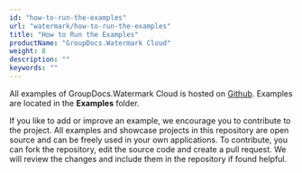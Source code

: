 ```yaml
---
id: "how-to-run-the-examples"
url: "watermark/how-to-run-the-examples"
title: "How to Run the Examples"
productName: "GroupDocs.Watermark Cloud"
weight: 8
description: ""
keywords: ""
---
```


All examples of GroupDocs.Watermark Cloud is hosted on [Github](https://github.com/groupdocs-Watermark-cloud). Examples are located in the **Examples** folder.

If you like to add or improve an example, we encourage you to contribute to the project. All examples and showcase projects in this repository are open source and can be freely used in your own applications.
To contribute, you can fork the repository, edit the source code and create a pull request. We will review the changes and include them in the repository if found helpful.